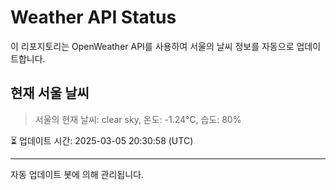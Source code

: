 
# Weather API Status

이 리포지토리는 OpenWeather API를 사용하여 서울의 날씨 정보를 자동으로 업데이트합니다.

## 현재 서울 날씨
> 서울의 현재 날씨: clear sky, 온도: -1.24°C, 습도: 80%

⏳ 업데이트 시간: 2025-03-05 20:30:58 (UTC)

---
자동 업데이트 봇에 의해 관리됩니다.
